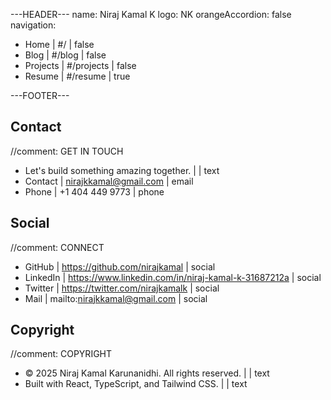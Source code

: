 ---HEADER---
name: Niraj Kamal K
logo: NK
orangeAccordion: false
navigation:
- Home | #/ | false
- Blog | #/blog | false
- Projects | #/projects | false
- Resume | #/resume | true

---FOOTER---

## Contact
//comment: GET IN TOUCH
- Let's build something amazing together. | | text
- Contact | nirajkkamal@gmail.com | email
- Phone | +1 404 449 9773 | phone

## Social
//comment: CONNECT
- GitHub | https://github.com/nirajkamal | social
- LinkedIn | https://www.linkedin.com/in/niraj-kamal-k-31687212a | social
- Twitter | https://twitter.com/nirajkamalk | social
- Mail | mailto:nirajkkamal@gmail.com | social

## Copyright
//comment: COPYRIGHT
- © 2025 Niraj Kamal Karunanidhi. All rights reserved. | | text
- Built with React, TypeScript, and Tailwind CSS. | | text